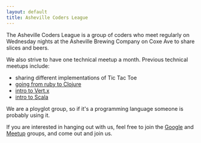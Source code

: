 ```yaml
---
layout: default
title: Asheville Coders League
---
```


The Asheville Coders League is a group of coders who
meet regularly on Wednesday nights at the Asheville Brewing Company on
Coxe Ave to share slices and beers.

We also strive to have one technical meetup a month.  Previous
technical meetups include:

* sharing different implementations of Tic Tac Toe
* [going from ruby to Clojure](http://tcrawley.org/presentations/avl-rb-clojure-intro/)
* [intro to Vert.x](http://tcrawley.org/presentations/vertx-acl/vertx.html) 
* [intro to Scala](/assets/slideshows/AshevilleCodersScalaTalk.pdf)

We are a ployglot group, so if it's a programming language someone is
probably using it.

If you are interested in hanging out with us, feel free to join the
[Google](https://groups.google.com/forum/#!forum/asheville-coders) and
[Meetup](http://www.meetup.com/Asheville-Coders-League/) groups, and come out and join us.



